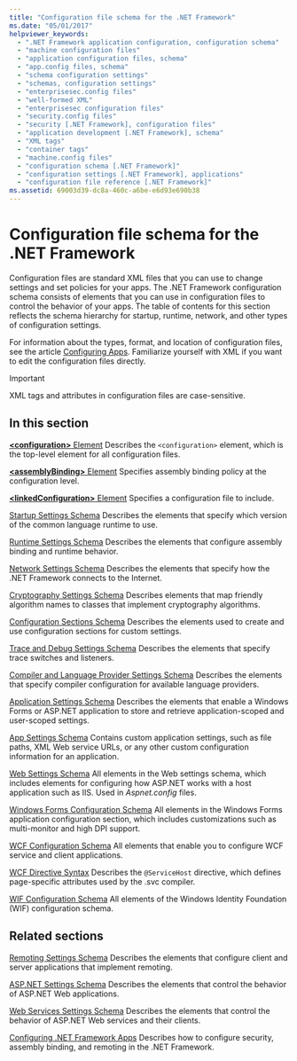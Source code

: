 ```yaml
---
title: "Configuration file schema for the .NET Framework"
ms.date: "05/01/2017"
helpviewer_keywords: 
  - ".NET Framework application configuration, configuration schema"
  - "machine configuration files"
  - "application configuration files, schema"
  - "app.config files, schema"
  - "schema configuration settings"
  - "schemas, configuration settings"
  - "enterprisesec.config files"
  - "well-formed XML"
  - "enterprisesec configuration files"
  - "security.config files"
  - "security [.NET Framework], configuration files"
  - "application development [.NET Framework], schema"
  - "XML tags"
  - "container tags"
  - "machine.config files"
  - "configuration schema [.NET Framework]"
  - "configuration settings [.NET Framework], applications"
  - "configuration file reference [.NET Framework]"
ms.assetid: 69003d39-dc8a-460c-a6be-e6d93e690b38
---
```


# Configuration file schema for the .NET Framework

Configuration files are standard XML files that you can use to change settings and set policies for your apps. The .NET Framework configuration schema consists of elements that you can use in configuration files to control the behavior of your apps. The table of contents for this section reflects the schema hierarchy for startup, runtime, network, and other types of configuration settings.

For information about the types, format, and location of configuration files, see the article [Configuring Apps](~/docs/framework/configure-apps/index.md). Familiarize yourself with XML if you want to edit the configuration files directly.

> [!IMPORTANT]
> XML tags and attributes in configuration files are case-sensitive.

## In this section

[**\<configuration>** Element](~/docs/framework/configure-apps/file-schema/configuration-element.md)
Describes the `<configuration>` element, which is the top-level element for all configuration files.

[**\<assemblyBinding>** Element](~/docs/framework/configure-apps/file-schema/assemblybinding-element-for-configuration.md)
Specifies assembly binding policy at the configuration level.

[**\<linkedConfiguration>** Element](~/docs/framework/configure-apps/file-schema/linkedconfiguration-element.md)
Specifies a configuration file to include.

[Startup Settings Schema](~/docs/framework/configure-apps/file-schema/startup/index.md)
Describes the elements that specify which version of the common language runtime to use.

[Runtime Settings Schema](~/docs/framework/configure-apps/file-schema/runtime/index.md)
Describes the elements that configure assembly binding and runtime behavior.

[Network Settings Schema](~/docs/framework/configure-apps/file-schema/network/index.md)
Describes the elements that specify how the .NET Framework connects to the Internet.

[Cryptography Settings Schema](~/docs/framework/configure-apps/file-schema/cryptography/index.md)
Describes elements that map friendly algorithm names to classes that implement cryptography algorithms.

[Configuration Sections Schema](~/docs/framework/configure-apps/file-schema/configuration-sections-schema.md)
Describes the elements used to create and use configuration sections for custom settings.

[Trace and Debug Settings Schema](~/docs/framework/configure-apps/file-schema/trace-debug/index.md)
Describes the elements that specify trace switches and listeners.

[Compiler and Language Provider Settings Schema](~/docs/framework/configure-apps/file-schema/compiler/index.md)
Describes the elements that specify compiler configuration for available language providers.

[Application Settings Schema](~/docs/framework/configure-apps/file-schema/application-settings-schema.md)
Describes the elements that enable a Windows Forms or ASP.NET application to store and retrieve application-scoped and user-scoped settings.

[App Settings Schema](~/docs/framework/configure-apps/file-schema/appsettings/index.md)
Contains custom application settings, such as file paths, XML Web service URLs, or any other custom configuration information for an application.

[Web Settings Schema](~/docs/framework/configure-apps/file-schema/web/index.md)
All elements in the Web settings schema, which includes elements for configuring how ASP.NET works with a host application such as IIS. Used in *Aspnet.config* files.

[Windows Forms Configuration Schema](winforms/index.md)
All elements in the Windows Forms application configuration section, which includes customizations such as multi-monitor and high DPI support.

[WCF Configuration Schema](~/docs/framework/configure-apps/file-schema/wcf/index.md)
All elements that enable you to configure WCF service and client applications.

[WCF Directive Syntax](~/docs/framework/configure-apps/file-schema/wcf-directive/index.md)
Describes the `@ServiceHost` directive, which defines page-specific attributes used by the .svc compiler.

[WIF Configuration Schema](windows-identity-foundation/index.md)
All elements of the Windows Identity Foundation (WIF) configuration schema.

## Related sections

[Remoting Settings Schema](/previous-versions/dotnet/netframework-4.0/z415cf9a(v=vs.100))
Describes the elements that configure client and server applications that implement remoting.

[ASP.NET Settings Schema](/previous-versions/dotnet/netframework-4.0/b5ysx397(v=vs.100))
Describes the elements that control the behavior of ASP.NET Web applications.

[Web Services Settings Schema](/previous-versions/dotnet/netframework-4.0/cctwteet(v=vs.100))
Describes the elements that control the behavior of ASP.NET Web services and their clients.

[Configuring .NET Framework Apps](/previous-versions/dotnet/netframework-4.0/kza1yk3a(v=vs.100))
Describes how to configure security, assembly binding, and remoting in the .NET Framework.

